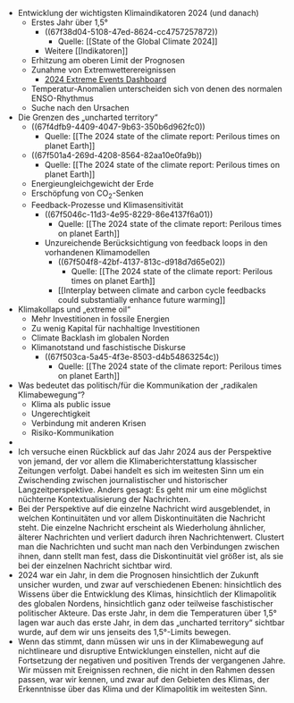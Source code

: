 - Entwicklung der wichtigsten Klimaindikatoren 2024 (und danach)
	- Erstes Jahr über 1,5°
		- ((67f38d04-5108-47ed-8624-cc4757257872))
			- Quelle: [[State of the Global Climate 2024]]
		- Weitere [[Indikatoren]]
	- Erhitzung am oberen Limit der Prognosen
	- Zunahme von Extremwetterereignissen
		- [2024 Extreme Events Dashboard](https://experience.arcgis.com/experience/5cb119c71c6c4f8a89b837bf5cf353b8 "2024 Extreme Events Dashboard")
	- Temperatur-Anomalien unterscheiden sich von denen des normalen ENSO-Rhythmus
	- Suche nach den Ursachen
- Die Grenzen des „uncharted territory“
	- ((67f4dfb9-4409-4047-9b63-350b6d962fc0))
		- Quelle: [[The 2024 state of the climate report: Perilous times on planet Earth]]
	- ((67f501a4-269d-4208-8564-82aa10e0fa9b))
		- Quelle: [[The 2024 state of the climate report: Perilous times on planet Earth]]
	- Energieungleichgewicht der Erde
	- Erschöpfung von CO<sub>2</sub>-Senken
	- Feedback-Prozesse und Klimasensitivität
		- ((67f5046c-11d3-4e95-8229-86e4137f6a01))
			- Quelle: [[The 2024 state of the climate report: Perilous times on planet Earth]]
		- Unzureichende Berücksichtigung von feedback loops in den vorhandenen Klimamodellen
			- ((67f504f8-42bf-4137-813c-d918d7d65e02))
				- Quelle: [[The 2024 state of the climate report: Perilous times on planet Earth]]
			- [[Interplay between climate and carbon cycle feedbacks could substantially enhance future warming]]
- Klimakollaps und „extreme oil“
	- Mehr Investitionen in fossile Energien
	- Zu wenig Kapital für nachhaltige Investitionen
	- Climate Backlash im globalen Norden
	- Klimanotstand und faschistische Diskurse
		- ((67f503ca-5a45-4f3e-8503-d4b54863254c))
			- Quelle: [[The 2024 state of the climate report: Perilous times on planet Earth]]
- Was bedeutet das politisch/für die Kommunikation der „radikalen Klimabewegung“?
	- Klima als public issue
	- Ungerechtigkeit
	- Verbindung mit anderen Krisen
	- Risiko-Kommunikation
-
- Ich versuche einen Rückblick auf das Jahr 2024 aus der Perspektive von jemand, der vor allem die Klimaberichterstattung klassischer Zeitungen verfolgt. Dabei handelt es sich im weitesten Sinn um ein Zwischending zwischen journalistischer und historischer Langzeitperspektive. Anders gesagt: Es geht mir um eine möglichst nüchterne Kontextualisierung der Nachrichten.
- Bei der Perspektive auf die einzelne Nachricht wird ausgeblendet, in welchen Kontinuitäten und vor allem Diskontinuitäten die Nachricht steht. Die einzelne Nachricht erscheint als Wiederholung ähnlicher, älterer Nachrichten und verliert dadurch ihren Nachrichtenwert. Clustert man die Nachrichten und sucht man nach den Verbindungen zwischen ihnen, dann stellt man fest, dass die Diskontinuität viel größer ist, als sie bei der einzelnen Nachricht sichtbar wird.
- 2024 war ein Jahr, in dem die Prognosen hinsichtlich der Zukunft unsicher wurden, und zwar auf verschiedenen Ebenen: hinsichtlich des Wissens über die Entwicklung des Klimas, hinsichtlich der Klimapolitik des globalen Nordens, hinsichtlich ganz oder teilweise faschistischer politischer Akteure. Das erste Jahr, in dem die Temperaturen über 1,5° lagen war auch das erste Jahr, in dem das „uncharted territory“ sichtbar wurde, auf dem wir uns jenseits des 1,5°-Limits bewegen.
- Wenn das stimmt, dann müssen wir uns in der Klimabewegung auf nichtlineare und disruptive Entwicklungen einstellen, nicht auf die Fortsetzung der negativen und positiven Trends der vergangenen Jahre. Wir müssen mit Ereignissen rechnen, die nicht in den Rahmen dessen passen, war wir kennen, und zwar auf den Gebieten des Klimas, der Erkenntnisse über das Klima und der Klimapolitik im weitesten Sinn.